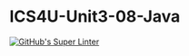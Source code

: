 # ICS4U-Unit3-08-Java
[![GitHub's Super Linter](https://github.com/Jenoe-Balote/ICS4U-Unit3-08-Java/workflows/GitHub's%20Super%20Linter/badge.svg)](https://github.com/Jenoe-Balote/ICS4U-Unit3-08-Java/actions)
